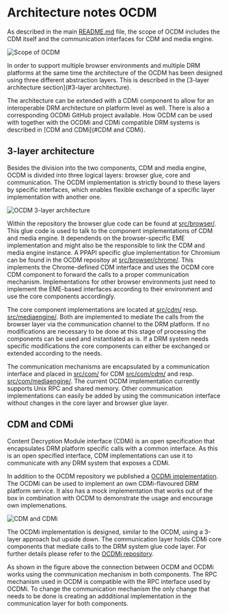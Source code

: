# Architecture notes OCDM

As described in the main [README.md](../README.md) file, the scope of OCDM includes the CDM itself and the communication interfaces for CDM and media engine.

![Scope of OCDM](https://raw.githubusercontent.com/fraunhoferfokus/open-content-decryption-module/master/docs/img/ocdm_scope.png "Scope of OCDM")

In order to support multiple browser environments and multiple DRM platforms at the same time the architecture of the OCDM has been designed using three different abstraction layers. This is described in the [3-layer architecture section](#3-layer architecture).

The architecture can be extended with a CDMi component to allow for an interoperable DRM architecture on platform level as well. There is also a corresponding OCDMi GitHub project available. How OCDM can be used with together with the OCDMi and CDMi compatible DRM systems is described in [CDM and CDMi](#CDM and CDMi).

## <a name="3-layer architecture"></a>3-layer architecture

Besides the division into the two components, CDM and media engine, OCDM is divided into three logical layers: browser glue, core and communication. The OCDM implementation is strictly bound to these layers by specific interfaces, which enables flexible exchange of a specific layer implementation with another one.

![OCDM 3-layer architecture](https://raw.githubusercontent.com/fraunhoferfokus/open-content-decryption-module/master/docs/img/arch_layer_approach.png "OCDM 3-layer architecture")

Within the repository the browser glue code can be found at [src/browser/](../src/browser/). This glue code is used to talk to the component implementations of CDM and media engine. It dependends on the browser-specific EME implementation and might also be the responsible to link the CDM and  media engine instance. A PPAPI specific glue implementation for Chromium can be found in the OCDM repositoy at [src/browser/chrome/](../src/browser/chrome/). This implements the Chrome-defined CDM interface and uses the OCDM core CDM component to forward the calls to a proper communication mechanism.
Implementations for other browser environments just need to implement the EME-based interfaces according to their environment and use the core components accordingly.

The core component implementations are located at [src/cdm/](../src/cdm/) resp. [src/mediaengine/](../src/mediaengine/). Both are implemented to mediate the calls from the browser layer via the communication channel to the DRM platform. If no modifications are necessary to be done at this stage of processing the components can be used and instantiated as is. If a DRM system needs specific modifications the core components can either be exchanged or extended according to the needs.

The communication mechanisms are encapsulated by a communication interface and placed in [src/com/](../src/com/) for CDM [src/com/cdm/](../src/com/cdm/) and resp. [src/com/mediaengine/](../src/com/mediaengine/). The current OCDM implementation currently supports Unix RPC and shared memory. Other communication implementations can easily be added by using the communication interface without changes in the core layer and browser glue layer.

## <a name="CDM and CDMi"></a>CDM and CDMi

Content Decryption Module interface (CDMi) is an open specification that encapsulates DRM platform specific calls with a common interface. As this is an open specified interface, CDM implementations can use it to communicate with any DRM system that exposes a CDMi.

In addition to the OCDM repository we published a [OCDMi implementation](https://github.com/fraunhoferfokus/open-content-decryption-module-cdmi). The OCDMi can be used to implement an own CDMi-flavoured DRM platform service. It also has a mock implementation that works out of the box in combination with OCDM to demonstrate the usage and encourage own implemenations.

![CDM and CDMi](https://raw.githubusercontent.com/fraunhoferfokus/open-content-decryption-module/master/docs/img/arch_cdm_cdmi.png "CDM and CDMi")

The OCDMi implementation is designed, similar to the OCDM, using a 3-layer approach but upside down. The communication layer holds CDMi core components that mediate calls to the DRM system glue code layer. For further details please refer to the [OCDMi repository](https://github.com/fraunhoferfokus/open-content-decryption-module-cdmi).

As shown in the figure above the connection between OCDM and OCDMi works using the communication mechanism in both components. The RPC mechanism used in OCDM is compatible with the RPC interface used by OCDMi. To change the communication mechanism the only change that needs to be done is creating an addditional implementation in the communication layer for both components.